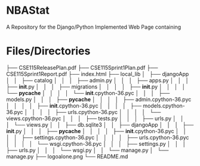 # NBAStat
A Repository for the Django/Python Implemented Web Page containing


# Files/Directories
├── CSE115ReleasePlan.pdf
├── CSE115Sprint1Plan.pdf
├── CSE115Sprint1Report.pdf
├── index.html
├── local_lib
│   ├── djangoApp
│   │   ├── catalog
│   │   │   ├── admin.py
│   │   │   ├── apps.py
│   │   │   ├── __init__.py
│   │   │   ├── migrations
│   │   │   │   ├── __init__.py
│   │   │   │   └── __pycache__
│   │   │   │       └── __init__.cpython-36.pyc
│   │   │   ├── models.py
│   │   │   ├── __pycache__
│   │   │   │   ├── admin.cpython-36.pyc
│   │   │   │   ├── __init__.cpython-36.pyc
│   │   │   │   ├── models.cpython-36.pyc
│   │   │   │   ├── urls.cpython-36.pyc
│   │   │   │   └── views.cpython-36.pyc
│   │   │   ├── tests.py
│   │   │   ├── urls.py
│   │   │   └── views.py
│   │   ├── db.sqlite3
│   │   ├── djangoApp
│   │   │   ├── __init__.py
│   │   │   ├── __pycache__
│   │   │   │   ├── __init__.cpython-36.pyc
│   │   │   │   ├── settings.cpython-36.pyc
│   │   │   │   ├── urls.cpython-36.pyc
│   │   │   │   └── wsgi.cpython-36.pyc
│   │   │   ├── settings.py
│   │   │   ├── urls.py
│   │   │   └── wsgi.py
│   │   └── manage.py
│   └── manage.py
├── logoalone.png
└── README.md
